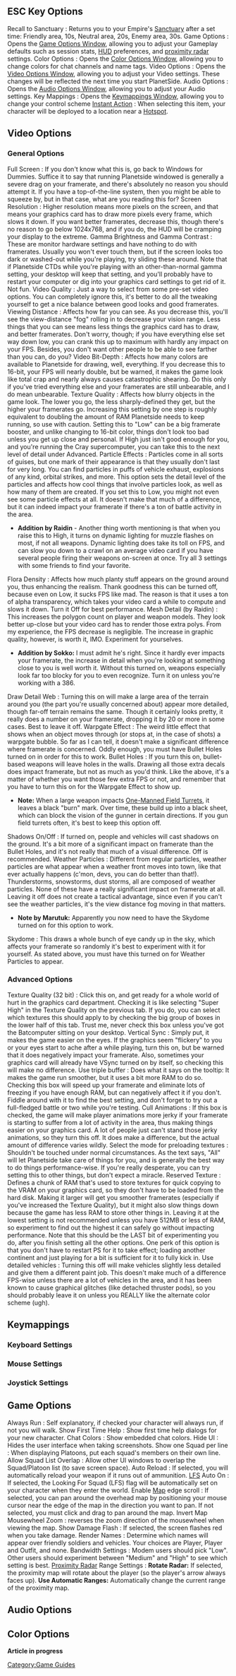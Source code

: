 ## ESC Key Options

Recall to Sanctuary : Returns you to your Empire's [Sanctuary](Sanctuary.md) after a set time: Friendly area, 10s, Neutral area, 20s, Enemy area, 30s.
Game Options : Opens the [Game Options Window](#Game_Options), allowing you to adjust your Gameplay defaults such as session stats, [HUD](HUD.md) preferences, and [proximity radar](Proximity_Map.md) settings.
Color Options : Opens the [Color Options Window](#Color_Options), allowing you to change colors for chat channels and name tags.
Video Options : Opens the [Video Options Window](#Video_Options), allowing you to adjust your Video settings. These changes will be reflected the next time you start PlanetSide.
Audio Options : Opens the [Audio Options Window](#Audio_Options), allowing you to adjust your Audio settings.
Key Mappings : Opens the [Keymappings Window](#Keymappings), allowing you to change your control scheme
[Instant Action](Instant_Action.md) : When selecting this item, your character will be deployed to a location near a [Hotspot](Hotspot.md).

## Video Options

### General Options

Full Screen : If you don't know what this is, go back to Windows for Dummies. Suffice it to say that running Planetside windowed is generally a severe drag on your framerate, and there's absolutely no reason you should attempt it. If you have a top-of-the-line system, then you might be able to squeeze by, but in that case, what are you reading this for?
Screen Resolution : Higher resolution means more pixels on the screen, and that means your graphics card has to draw more pixels every frame, which slows it down. If you want better framerates, decrease this, though there's no reason to go below 1024x768, and if you do, the HUD will be cramping your display to the extreme.
Gamma Brightness and Gamma Contrast : These are monitor hardware settings and have nothing to do with framerates. Usually you won't ever touch them, but if the screen looks too dark or washed-out while you're playing, try sliding these around. Note that if Planetside CTDs while you're playing with an other-than-normal gamma setting, your desktop will keep that setting, and you'll probably have to restart your computer or dig into your graphics card settings to get rid of it. Not fun.
Video Quality : Just a way to select from some pre-set video options. You can completely ignore this, it's better to do all the tweaking yourself to get a nice balance between good looks and good framerates.
Viewing Distance : Affects how far you can see. As you decrease this, you'll see the view-distance "fog" rolling in to decrease your vision range. Less things that you can see means less things the graphics card has to draw, and better framerates. Don't worry, though; if you have everything else set way down low, you can crank this up to maximum with hardly any impact on your FPS. Besides, you don't want other people to be able to see farther than you can, do you?
Video Bit-Depth : Affects how many colors are available to Planetside for drawing, well, everything. If you decrease this to 16-bit, your FPS will nearly double, but be warned, it makes the game look like total crap and nearly always causes catastrophic shearing. Do this only if you've tried everything else and your framerates are still unbearable, and I do mean unbearable.
Texture Quality : Affects how blurry objects in the game look. The lower you go, the less sharply-defined they get, but the higher your framerates go. Increasing this setting by one step is roughly equivalent to doubling the amount of RAM Planetside needs to keep running, so use with caution. Setting this to "Low" can be a big framerate booster, and unlike changing to 16-bit color, things don't look too bad unless you get up close and personal. If High just isn't good enough for you, and you're running the Cray supercomputer, you can take this to the next level of detail under Advanced.
Particle Effects : Particles come in all sorts of guises, but one mark of their appearance is that they usually don't last for very long. You can find particles in puffs of vehicle exhaust, explosions of any kind, orbital strikes, and more. This option sets the detail level of the particles and affects how cool things that involve particles look, as well as how many of them are created. If you set this to Low, you might not even see some particle effects at all. It doesn't make that much of a difference, but it can indeed impact your framerate if there's a ton of battle activity in the area.

- **Addition by Raidin** - Another thing worth mentioning is that when
  you raise this to High, it turns on dynamic lighting for muzzle
  flashes on most, if not all weapons. Dynamic lighting does take its
  toll on FPS, and can slow you down to a crawl on an average video
  card if you have several people firing their weapons on-screen at
  once. Try all 3 settings with some friends to find your favorite.

Flora Density : Affects how much planty stuff appears on the ground around you, thus enhancing the realism. Thank goodness this can be turned off, because even on Low, it sucks FPS like mad. The reason is that it uses a ton of alpha transparency, which takes your video card a while to compute and slows it down. Turn it Off for best performance.
Mesh Detail (by Raidin) : This increases the polygon count on player and weapon models. They look better up-close but your video card has to render those extra polys. From my experience, the FPS decrease is negligible. The increase in graphic quality, however, is worth it, IMO. Experiment for yourselves.

- **Addition by Sokko:** I must admit he's right. Since it hardly ever
  impacts your framerate, the increase in detail when you're looking
  at something close to you is well worth it. Without this turned on,
  weapons especially look far too blocky for you to even recognize.
  Turn it on unless you're working with a 386.

Draw Detail Web : Turning this on will make a large area of the terrain around you (the part you're usually concerned about) appear more detailed, though far-off terrain remains the same. Though it certainly looks pretty, it really does a number on your framerate, dropping it by 20 or more in some cases. Best to leave it off.
Warpgate Effect : The weird little effect that shows when an object moves through (or stops at, in the case of shots) a warpgate bubble. So far as I can tell, it doesn't make a significant difference where framerate is concerned. Oddly enough, you must have Bullet Holes turned on in order for this to work.
Bullet Holes : If you turn this on, bullet-based weapons will leave holes in the walls. Drawing all those extra decals does impact framerate, but not as much as you'd think. Like the above, it's a matter of whether you want those few extra FPS or not, and remember that you have to turn this on for the Warpgate Effect to show up.

- **Note:** When a large weapon impacts [One-Manned Field
  Turrets](One-Manned_Field_Turret.md), it leaves a black
  "burn" mark. Over time, these build up into a black sheet, which can
  block the vision of the gunner in certain directions. If you gun
  field turrets often, it's best to keep this option off.

Shadows On/Off : If turned on, people and vehicles will cast shadows on the ground. It's a bit more of a significant impact on framerate than the Bullet Holes, and it's not really that much of a visual difference. Off is recommended.
Weather Particles : Different from regular particles, weather particles are what appear when a weather front moves into town, like that ever actually happens (c'mon, devs, you can do better than that!). Thunderstorms, snowstorms, dust storms, all are composed of weather particles. None of these have a really significant impact on framerate at all. Leaving it off does not create a tactical advantage, since even if you can't see the weather particles, it's the view distance fog moving in that matters.

- **Note by Marutuk:** Apparently you now need to have the Skydome
  turned on for this option to work.

Skydome : This draws a whole bunch of eye candy up in the sky, which affects your framerate so randomly it's best to experiment with it for yourself. As stated above, you must have this turned on for Weather Particles to appear.

### Advanced Options

Texture Quality (32 bit) : Click this on, and get ready for a whole world of hurt in the graphics card department. Checking it is like selecting "Super High" in the Texture Quality on the previous tab. If you do, you can select which textures this should apply to by checking the big group of boxes in the lower half of this tab. Trust me, never check this box unless you've got the Batcomputer sitting on your desktop.
Vertical Sync : Simply put, it makes the game easier on the eyes. If the graphics seem "flickery" to you or your eyes start to ache after a while playing, turn this on, but be warned that it does negatively impact your framerate. Also, sometimes your graphics card will already have VSync turned on by itself, so checking this will make no difference.
Use triple buffer : Does what it says on the tooltip: It makes the game run smoother, but it uses a bit more RAM to do so. Checking this box will speed up your framerate and eliminate lots of freezing if you have enough RAM, but can negatively affect it if you don't. Fiddle around with it to find the best setting, and don't forget to try out a full-fledged battle or two while you're testing.
Cull Animations : If this box is checked, the game will make player animations more jerky if your framerate is starting to suffer from a lot of activity in the area, thus making things easier on your graphics card. A lot of people just can't stand those jerky animations, so they turn this off. It does make a difference, but the actual amount of difference varies wildly.
Select the mode for preloading textures : Shouldn't be touched under normal circumstances. As the text says, "All" will let Planetside take care of things for you, and is generally the best way to do things performance-wise. If you're really desperate, you can try setting this to other things, but don't expect a miracle.
Reserved Texture : Defines a chunk of RAM that's used to store textures for quick copying to the VRAM on your graphics card, so they don't have to be loaded from the hard disk. Making it larger will get you smoother framerates (especially if you've increased the Texture Quality), but it might also slow things down because the game has less RAM to store other things in. Leaving it at the lowest setting is not recommended unless you have 512MB or less of RAM, so experiment to find out the highest it can safely go without impacting performance. Note that this should be the LAST bit of experimenting you do, after you finish setting all the other options. One perk of this option is that you don't have to restart PS for it to take effect; loading another continent and just playing for a bit is sufficient for it to fully kick in.
Use detailed vehicles : Turning this off will make vehicles slightly less detailed and give them a different paint job. This doesn't make much of a difference FPS-wise unless there are a lot of vehicles in the area, and it has been known to cause graphical glitches (like detached thruster pods), so you should probably leave it on unless you REALLY like the alternate color scheme (ugh).

## Keymappings

### Keyboard Settings

### Mouse Settings

### Joystick Settings

## Game Options

Always Run : Self explanatory, if checked your character will always run, if not you will walk.
Show First Time Help : Show first time help dialogs for your new character.
Chat Colors : Show embedded chat colors.
Hide UI : Hides the user interface when taking screenshots.
Show one Squad per line : When displaying Platoons, put each squad's members on their own line.
Allow Squad List Overlap : Allow other UI windows to overlap the Squad/Platoon list (to save screen space).
Auto Reload : If selected, you will automatically reload your weapon if it runs out of ammunition.
[LFS](LFS.md) Auto On : If selected, the Looking For Squad (LFS) flag will be automatically set on your character when they enter the world.
Enable [Map](Map.md) edge scroll : If selected, you can pan around the overhead map by positioning your mouse cursor near the edge of the map in the direction you want to pan. If not selected, you must click and drag to pan around the map.
Invert Map Mousewheel Zoom : reverses the zoom direction of the mousewheel when viewing the map.
Show Damage Flash : If selected, the screen flashes red when you take damage.
Render Names : Determine which names will appear over friendly soldiers and vehicles. Your choices are Player, Player and Outfit, and none.
Bandwidth Settings : Modem users should pick "Low". Other users should experiment between "Medium" and "High" to see which setting is best.
[Proximity Radar](Proximity_Map.md) Range Settings : **Rotate Radar:** If selected, the proximity map will rotate about the player (so the player's arrow always faces up).
**Use Automatic Ranges:** Automatically change the current range of the proximity map.

## Audio Options

## Color Options

**Article in progress**

[Category:Game Guides](Category:Game_Guides.md)
